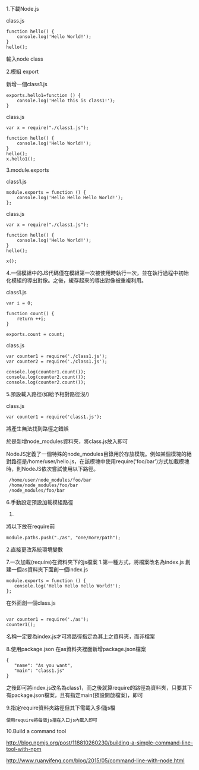 1.下載Node.js

class.js
```
function hello() {
    console.log('Hello World!');
}
hello();
```
輸入node class

2.模組
export

新增一個class1.js
```
exports.hello1=function () {
    console.log('Hello this is class1!');
}

```
class.js
```
var x = require("./class1.js");

function hello() {
    console.log('Hello World!');
}
hello();
x.hello1();
```
3.module.exports

class1.js
```
module.exports = function () {
    console.log('Hello Hello Hello World!');
};
```

class.js
```
var x = require("./class1.js");

function hello() {
    console.log('Hello World!');
}
hello();

x();
```

4.一個模組中的JS代碼僅在模組第一次被使用時執行一次，並在執行過程中初始化模組的導出對像。之後，緩存起來的導出對像被重複利用。

class1.js
```
var i = 0;

function count() {
    return ++i;
}

exports.count = count;
```
class.js
```
var counter1 = require('./class1.js');
var counter2 = require('./class1.js');

console.log(counter1.count());
console.log(counter2.count());
console.log(counter2.count());
```
5.預設載入路徑(如給予相對路徑沒/)

class.js
```
var counter1 = require('class1.js');
```
將產生無法找到路徑之錯誤

於是新增node_modules資料夾，將class.js放入即可


NodeJS定義了一個特殊的node_modules目錄用於存放模塊。例如某個模塊的絕對路徑是/home/user/hello.js，在該模塊中使用require('foo/bar')方式加載模塊時，則NodeJS依次嘗試使用以下路徑。
```
 /home/user/node_modules/foo/bar
 /home/node_modules/foo/bar
 /node_modules/foo/bar
```

6.手動設定預設加載模組路徑

1.
將以下放在require前
```
module.paths.push("./as", "one/more/path");
```
2.直接更改系統環境變數


7.一次加載(require)在資料夾下的js檔案
 1.第一種方式，將檔案改名為index.js
 創建一個as資料夾下面創一個index.js
 ```
 module.exports = function () {
    console.log('Hello Hello Hello World!');
};
 
 ```
 在外面創一個class.js
 ```
 
var counter1 = require('./as');
 counter1();
 ```
 名稱一定要為index.js才可將路徑指定為其上之資料夾，而非檔案
 
 8.使用package.json
 在as資料夾裡面新增package.json檔案
 ```
 {
    "name": "As you want",
    "main": "class1.js"
}
 ```
 之後即可將index.js改名為class1，而之後就算require的路徑為資料夾，只要其下有package.json檔案，且有指定main(預設開啟檔案)，即可
 
 9.指定require資料夾路徑但其下需載入多個js檔
 ```
 使用require將每個js擋在入口js內載入即可
 ```
 
 10.Build a command tool
 
 http://blog.npmjs.org/post/118810260230/building-a-simple-command-line-tool-with-npm
 
 http://www.ruanyifeng.com/blog/2015/05/command-line-with-node.html
